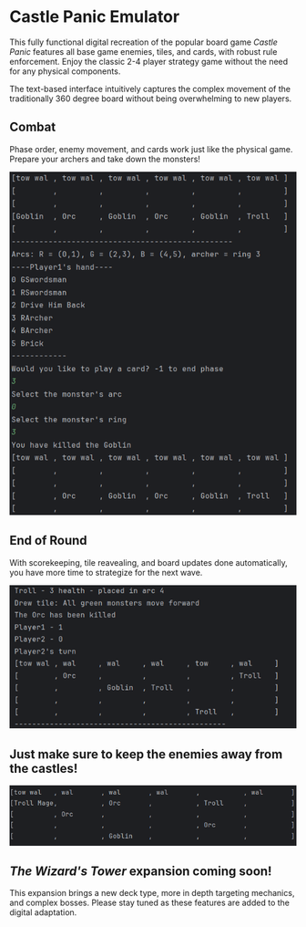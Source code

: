 
# Castle Panic Emulator

This fully functional digital recreation of the popular board game <em>Castle Panic</em> features all base game enemies, tiles, and cards, with robust rule enforcement. Enjoy the classic 2-4 player strategy game without the need for any physical components.

The text-based interface intuitively captures the complex movement of the traditionally 360 degree board without being overwhelming to new players.

## Combat
Phase order, enemy movement, and cards work just like the physical game. Prepare your archers and take down the monsters!

![](Demo/combat.png)

## End of Round
With scorekeeping, tile reavealing, and board updates done automatically, you have more time to strategize for the next wave.

![](Demo/end_of_round.png)

## Just make sure to keep the enemies away from the castles!

![](Demo/dangerous.png)

## <em>The Wizard's Tower</em> expansion coming soon!
This expansion brings a new deck type, more in depth targeting mechanics, and complex bosses. Please stay tuned as these features are added to the digital adaptation.